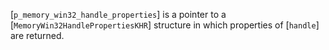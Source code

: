 [`p_memory_win32_handle_properties`] is a pointer to a
[`MemoryWin32HandlePropertiesKHR`] structure in which properties of
[`handle`] are returned.